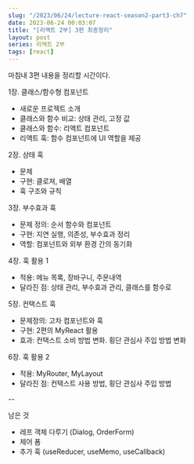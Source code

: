 ```yaml
---
slug: "/2023/06/24/lecture-react-season2-part3-ch7"
date: 2023-06-24 00:03:07
title: "[리액트 2부] 3편 최종정리"
layout: post
series: 리액트 2부
tags: [react]
---
```


마침내 3편 내용을 정리할 시간이다.

1장. 클래스/함수형 컴포넌트

- 새로운 프로젝트 소개
- 클래스와 함수 비교: 상태 관리, 고정 값
- 클래스와 함수: 리액트 컴포넌트
- 리액트 훅: 함수 컴포넌트에 UI 역할을 제공

2장. 상태 훅

- 문제
- 구현: 클로져, 배열
- 훅 구조와 규칙

3장. 부수효과 훅

- 문제 정의: 순서 함수와 컴포넌트
- 구현: 지연 실행, 의존성, 부수효과 정리
- 역할: 컴포넌트와 외부 환경 간의 동기화

4장. 훅 활용 1

- 적용: 메뉴 목록, 장바구니, 주문내역
- 달라진 점: 상태 관리, 부수효과 관리, 클래스를 함수로

5장. 컨택스트 훅

- 문제정의: 고차 컴포넌트와 훅
- 구현: 2편의 MyReact 활용
- 효과: 컨택스트 소비 방법 변화. 횡단 관심사 주입 방법 변화

6장. 훅 활용 2

- 적용: MyRouter, MyLayout
- 달라진 점: 컨택스트 사용 방법, 횡단 관심사 주입 방법

--

남은 것

- 레프 객체 다루기 (Dialog, OrderForm)
- 제어 폼
- 추가 훅 (useReducer, useMemo, useCallback)
